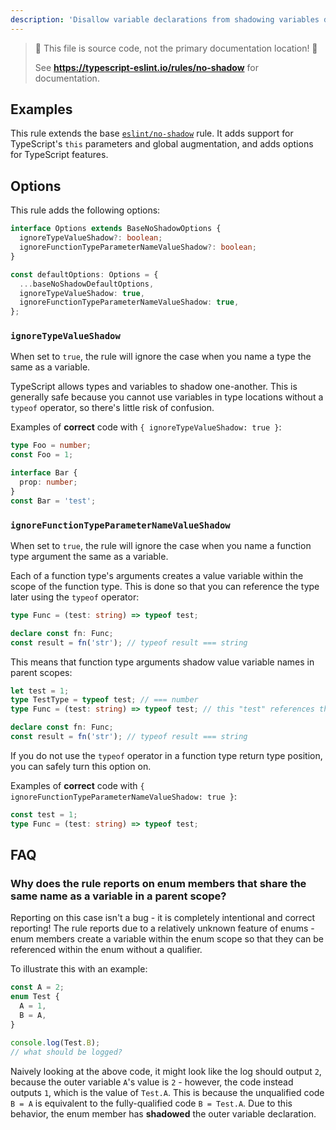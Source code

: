 ```yaml
---
description: 'Disallow variable declarations from shadowing variables declared in the outer scope.'
---
```


> 🛑 This file is source code, not the primary documentation location! 🛑
>
> See **https://typescript-eslint.io/rules/no-shadow** for documentation.

## Examples

This rule extends the base [`eslint/no-shadow`](https://eslint.org/docs/rules/no-shadow) rule.
It adds support for TypeScript's `this` parameters and global augmentation, and adds options for TypeScript features.

## Options

This rule adds the following options:

```ts
interface Options extends BaseNoShadowOptions {
  ignoreTypeValueShadow?: boolean;
  ignoreFunctionTypeParameterNameValueShadow?: boolean;
}

const defaultOptions: Options = {
  ...baseNoShadowDefaultOptions,
  ignoreTypeValueShadow: true,
  ignoreFunctionTypeParameterNameValueShadow: true,
};
```

### `ignoreTypeValueShadow`

When set to `true`, the rule will ignore the case when you name a type the same as a variable.

TypeScript allows types and variables to shadow one-another. This is generally safe because you cannot use variables in type locations without a `typeof` operator, so there's little risk of confusion.

Examples of **correct** code with `{ ignoreTypeValueShadow: true }`:

```ts
type Foo = number;
const Foo = 1;

interface Bar {
  prop: number;
}
const Bar = 'test';
```

### `ignoreFunctionTypeParameterNameValueShadow`

When set to `true`, the rule will ignore the case when you name a function type argument the same as a variable.

Each of a function type's arguments creates a value variable within the scope of the function type. This is done so that you can reference the type later using the `typeof` operator:

```ts
type Func = (test: string) => typeof test;

declare const fn: Func;
const result = fn('str'); // typeof result === string
```

This means that function type arguments shadow value variable names in parent scopes:

```ts
let test = 1;
type TestType = typeof test; // === number
type Func = (test: string) => typeof test; // this "test" references the argument, not the variable

declare const fn: Func;
const result = fn('str'); // typeof result === string
```

If you do not use the `typeof` operator in a function type return type position, you can safely turn this option on.

Examples of **correct** code with `{ ignoreFunctionTypeParameterNameValueShadow: true }`:

```ts
const test = 1;
type Func = (test: string) => typeof test;
```

## FAQ

### Why does the rule reports on enum members that share the same name as a variable in a parent scope?

Reporting on this case isn't a bug - it is completely intentional and correct reporting! The rule reports due to a relatively unknown feature of enums - enum members create a variable within the enum scope so that they can be referenced within the enum without a qualifier.

To illustrate this with an example:

```ts
const A = 2;
enum Test {
  A = 1,
  B = A,
}

console.log(Test.B);
// what should be logged?
```

Naively looking at the above code, it might look like the log should output `2`, because the outer variable `A`'s value is `2` - however, the code instead outputs `1`, which is the value of `Test.A`. This is because the unqualified code `B = A` is equivalent to the fully-qualified code `B = Test.A`. Due to this behavior, the enum member has **shadowed** the outer variable declaration.
